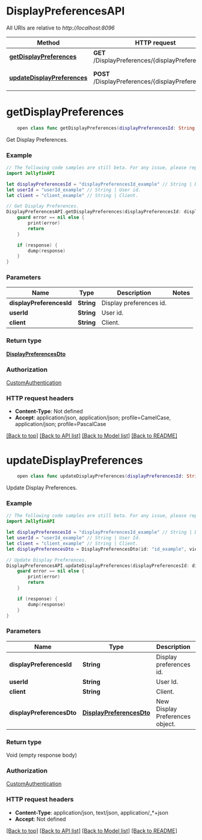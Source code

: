 # DisplayPreferencesAPI

All URIs are relative to *http://localhost:8096*

Method | HTTP request | Description
------------- | ------------- | -------------
[**getDisplayPreferences**](DisplayPreferencesAPI.md#getdisplaypreferences) | **GET** /DisplayPreferences/{displayPreferencesId} | Get Display Preferences.
[**updateDisplayPreferences**](DisplayPreferencesAPI.md#updatedisplaypreferences) | **POST** /DisplayPreferences/{displayPreferencesId} | Update Display Preferences.


# **getDisplayPreferences**
```swift
    open class func getDisplayPreferences(displayPreferencesId: String, userId: String, client: String, completion: @escaping (_ data: DisplayPreferencesDto?, _ error: Error?) -> Void)
```

Get Display Preferences.

### Example
```swift
// The following code samples are still beta. For any issue, please report via http://github.com/OpenAPITools/openapi-generator/issues/new
import JellyfinAPI

let displayPreferencesId = "displayPreferencesId_example" // String | Display preferences id.
let userId = "userId_example" // String | User id.
let client = "client_example" // String | Client.

// Get Display Preferences.
DisplayPreferencesAPI.getDisplayPreferences(displayPreferencesId: displayPreferencesId, userId: userId, client: client) { (response, error) in
    guard error == nil else {
        print(error)
        return
    }

    if (response) {
        dump(response)
    }
}
```

### Parameters

Name | Type | Description  | Notes
------------- | ------------- | ------------- | -------------
 **displayPreferencesId** | **String** | Display preferences id. | 
 **userId** | **String** | User id. | 
 **client** | **String** | Client. | 

### Return type

[**DisplayPreferencesDto**](DisplayPreferencesDto.md)

### Authorization

[CustomAuthentication](../README.md#CustomAuthentication)

### HTTP request headers

 - **Content-Type**: Not defined
 - **Accept**: application/json, application/json; profile=CamelCase, application/json; profile=PascalCase

[[Back to top]](#) [[Back to API list]](../README.md#documentation-for-api-endpoints) [[Back to Model list]](../README.md#documentation-for-models) [[Back to README]](../README.md)

# **updateDisplayPreferences**
```swift
    open class func updateDisplayPreferences(displayPreferencesId: String, userId: String, client: String, displayPreferencesDto: DisplayPreferencesDto, completion: @escaping (_ data: Void?, _ error: Error?) -> Void)
```

Update Display Preferences.

### Example
```swift
// The following code samples are still beta. For any issue, please report via http://github.com/OpenAPITools/openapi-generator/issues/new
import JellyfinAPI

let displayPreferencesId = "displayPreferencesId_example" // String | Display preferences id.
let userId = "userId_example" // String | User Id.
let client = "client_example" // String | Client.
let displayPreferencesDto = DisplayPreferencesDto(id: "id_example", viewType: "viewType_example", sortBy: "sortBy_example", indexBy: "indexBy_example", rememberIndexing: false, primaryImageHeight: 123, primaryImageWidth: 123, customPrefs: "TODO", scrollDirection: ScrollDirection(), showBackdrop: false, rememberSorting: false, aPISortOrder: APISortOrder(), showSidebar: false, client: "client_example") // DisplayPreferencesDto | New Display Preferences object.

// Update Display Preferences.
DisplayPreferencesAPI.updateDisplayPreferences(displayPreferencesId: displayPreferencesId, userId: userId, client: client, displayPreferencesDto: displayPreferencesDto) { (response, error) in
    guard error == nil else {
        print(error)
        return
    }

    if (response) {
        dump(response)
    }
}
```

### Parameters

Name | Type | Description  | Notes
------------- | ------------- | ------------- | -------------
 **displayPreferencesId** | **String** | Display preferences id. | 
 **userId** | **String** | User Id. | 
 **client** | **String** | Client. | 
 **displayPreferencesDto** | [**DisplayPreferencesDto**](DisplayPreferencesDto.md) | New Display Preferences object. | 

### Return type

Void (empty response body)

### Authorization

[CustomAuthentication](../README.md#CustomAuthentication)

### HTTP request headers

 - **Content-Type**: application/json, text/json, application/_*+json
 - **Accept**: Not defined

[[Back to top]](#) [[Back to API list]](../README.md#documentation-for-api-endpoints) [[Back to Model list]](../README.md#documentation-for-models) [[Back to README]](../README.md)

